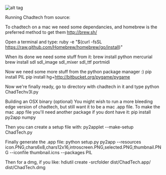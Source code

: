 ![alt tag](http://i.imgur.com/VbUrX0f.png)

Running Chadtech from source:

To chadtech on a mac we need some dependancies, and homebrew is the preferred method to get them http://brew.sh/

Open a terminal and type:
ruby -e "$(curl -fsSL https://raw.github.com/Homebrew/homebrew/go/install)"

When its done we need some stuff from it:
brew install python mercurial
brew install sdl sdl_image sdl_mixer sdl_ttf portmidi 

Now we need some more stuff from the python package manager :)
pip install PIL
pip install hg+http://bitbucket.org/pygame/pygame

Now we're finally ready, go to directory with chadtech in it and type
python ChadTechv3l.py




Building an OSX binary (optional)
You might wish to run a more bleeding edge version of chadtech, but still want it to be a mac .app file. To make the mac .app file you'll need another package if you dont have it:
pip install py2app numpy

Then you can create a setup file with:
py2applet --make-setup ChadTech.py

Finally generate the .app file:
python setup.py py2app --resources icon.PNG,chars6x8,chars12x16,introscreen.PNG,selected.PNG,thumbnail.PNG --iconfile thumbnail.icns --packages PIL

Then for a dmg, if you like:
hdiutil create -srcfolder dist/ChadTech.app/ dist/ChadTech.dmg

